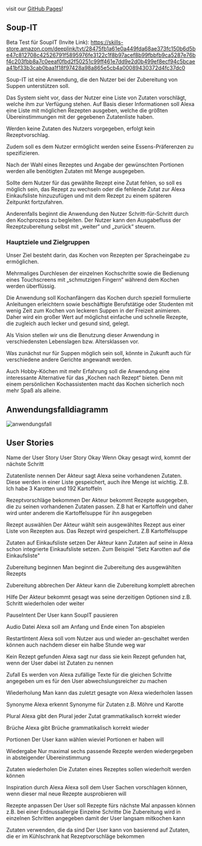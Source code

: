visit our [GitHub Pages](https://sweihm-ws2018-19.github.io/skillproject-fr-22/)!

## Soup-IT

Beta Test für SoupIT (Invite Link):
https://skills-store.amazon.com/deeplink/tvt/28475fb1a61e0a449fda68ae373fc150b6d5be47c812708c42526791f5895976fe3122c1f8b97acef8b99fbbfb9ca5287e76bf4c203fbb8a7c0eeaf0fbd2f50251c99ff461e7dd9e2d0b499ef8ecf94c5bcaea41bf33b3cab0baa1f18f97428a98a865e5cb4a00089430372d4fc37dc0

Soup-IT ist eine Anwendung, die den Nutzer bei der Zubereitung von Suppen unterstützen soll. 

Das System sieht vor, dass der Nutzer eine Liste von Zutaten vorschlägt, welche ihm zur Verfügung stehen. Auf Basis dieser Informationen soll Alexa eine Liste mit möglichen Rezepten ausgeben, welche die größten Übereinstimmungen mit der gegebenen Zutatenliste haben.

Werden keine Zutaten des Nutzers vorgegeben, erfolgt kein Rezeptvorschlag. 

Zudem soll es dem Nutzer ermöglicht werden seine Essens-Präferenzen zu spezifizieren. 

Nach der Wahl eines Rezeptes und Angabe der gewünschten Portionen werden alle benötigten Zutaten mit Menge ausgegeben.

Sollte dem Nutzer für das gewählte Rezept eine Zutat fehlen, so soll es möglich sein, das Rezept zu wechseln oder die fehlende Zutat zur Alexa Einkaufsliste hinzuzufügen und mit dem Rezept zu einem späteren Zeitpunkt fortzufahren. 

Anderenfalls beginnt die Anwendung den Nutzer Schritt-für-Schritt durch den Kochprozess zu begleiten. Der Nutzer kann den Ausgabefluss der Rezeptzubereitung selbst mit „weiter“ und „zurück“ steuern. 

### Hauptziele und Zielgruppen 

Unser Ziel besteht darin, das Kochen von Rezepten per Spracheingabe zu ermöglichen.

Mehrmaliges Durchlesen der einzelnen Kochschritte sowie die Bedienung eines Touchscreens mit „schmutzigen Fingern“ während dem Kochen werden überflüssig. 

Die Anwendung soll Kochanfängern das Kochen durch speziell formulierte Anleitungen erleichtern sowie beschäftigte Berufstätige oder Studenten mit wenig Zeit zum Kochen von leckeren Suppen in der Freizeit animieren. Daher wird ein großer Wert auf möglichst einfache und schnelle Rezepte, die zugleich auch lecker und gesund sind, gelegt.

Als Vision stellen wir uns die Benutzung dieser Anwendung in verschiedensten Lebenslagen bzw. Altersklassen vor.

Was zunächst nur für Suppen möglich sein soll, könnte in Zukunft auch für verschiedene andere Gerichte angewandt werden. 

Auch Hobby-Köchen mit mehr Erfahrung soll die Anwendung eine interessante Alternative für das „Kochen nach Rezept“ bieten. Denn mit einem persönlichen Kochassistenten macht das Kochen sicherlich noch mehr Spaß als alleine.

## Anwendungsfalldiagramm

![anwendungsfall](https://user-images.githubusercontent.com/43879315/48561755-f2512780-e8f0-11e8-8f2c-ce7bfd377475.png)


## User Stories

Name der User Story	User Story
Okay	Wenn Okay gesagt wird, kommt der nächste Schritt

Zutatenliste nennen
	Der Akteur sagt Alexa seine vorhandenen Zutaten. Diese werden in einer Liste gespeichert, auch ihre Menge ist wichtig. Z.B. Ich habe 3 Karotten und 192 Kartoffeln

Rezeptvorschläge bekommen
	Der Akteur bekommt Rezepte ausgegeben, die zu seinen vorhandenen Zutaten passen. Z.B hat er Kartoffeln und daher wird unter anderem die Kartoffelsuppe für ihn ausgegeben

Rezept auswählen
	Der Akteur wählt sein ausgewähltes Rezept aus einer Liste von Rezepten aus. Das Rezept wird gespeichert. Z.B Kartoffelsuppe

Zutaten auf Einkaufsliste setzen
	Der Akteur kann Zutaten auf seine in Alexa schon integrierte Einkaufsliste setzen. Zum Beispiel "Setz Karotten auf die Einkaufsliste"

Zubereitung beginnen
	Man beginnt die Zubereitung des ausgewählten Rezepts

Zubereitung abbrechen
	Der Akteur kann die Zubereitung komplett abrechen

Hilfe
	Der Akteur bekommt gesagt was seine derzeitigen Optionen sind z.B. Schritt wiederholen oder weiter

PauseIntent
	Der User kann SoupIT pausieren

Audio Datei	Alexa soll am Anfang und Ende einen Ton abspielen

RestartIntent	Alexa soll vom Nutzer aus und wieder an-geschaltet werden können auch nachdem dieser ein halbe Stunde weg war 

Kein Rezept gefunden	Alexa sagt nur dass sie kein Rezept gefunden hat, wenn der User dabei ist Zutaten zu nennen

Zufall	Es werden von Alexa zufällige Texte für die gleichen Schritte angegeben um es für den User abwechslungsreicher zu machen

Wiederholung	Man kann das zuletzt gesagte von Alexa wiederholen lassen

Synonyme	Alexa erkennt Synonyme für Zutaten z.B. Möhre und Karotte

Plural	Alexa gibt den Plural jeder Zutat grammatikalisch korrekt wieder

Brüche	Alexa gibt Brüche grammatikalisch korrekt wieder

Portionen	Der User kann wählen wieviel Portionen er haben will

Wiedergabe	Nur maximal sechs passende Rezepte werden wiedergegeben in absteigender Übereinstimmung

Zutaten wiederholen	Die Zutaten eines Rezeptes sollen wiederholt werden können

Inspiration durch Alexa	Alexa soll dem User Sachen vorschlagen können, wenn dieser mal neue Rezepte ausprobieren will

Rezepte anpassen
	Der User soll Rezepte fürs nächste Mal anpassen können z.B. bei einer Erdnussallergie
Einzelne Schritte	Die Zubereitung wird in einzelnen Schritten angegeben damit der User langsam mitkochen kann

Zutaten verwenden, die da sind	Der User kann von basierend auf Zutaten, die er im Kühlschrank hat Rezeptvorschläge bekommen

